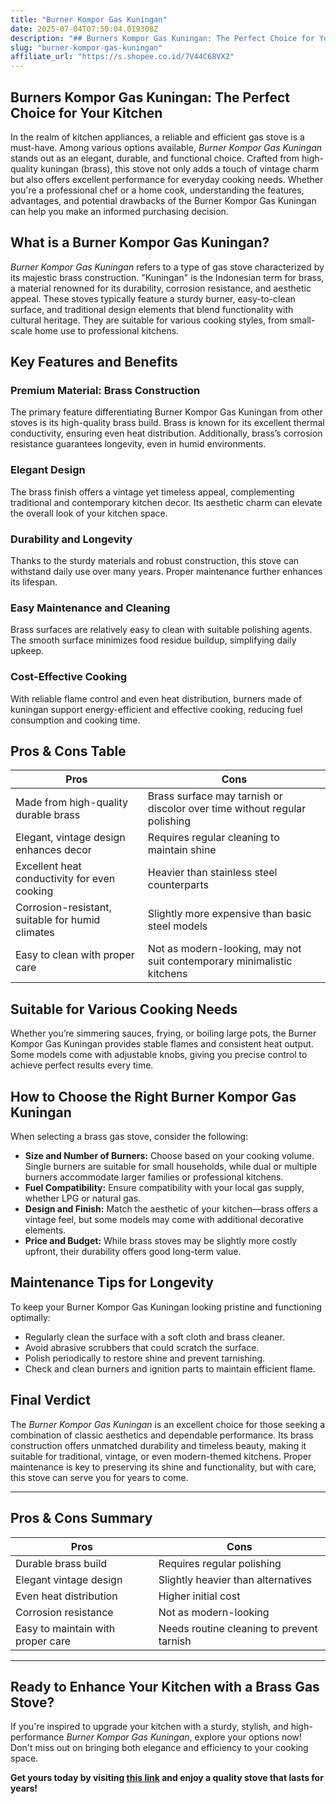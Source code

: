 ```yaml
---
title: "Burner Kompor Gas Kuningan"
date: 2025-07-04T07:50:04.019308Z
description: "## Burners Kompor Gas Kuningan: The Perfect Choice for Your Kitchen..."
slug: "burner-kompor-gas-kuningan"
affiliate_url: "https://s.shopee.co.id/7V44C68VX2"
---
```

## Burners Kompor Gas Kuningan: The Perfect Choice for Your Kitchen

In the realm of kitchen appliances, a reliable and efficient gas stove is a must-have. Among various options available, *Burner Kompor Gas Kuningan* stands out as an elegant, durable, and functional choice. Crafted from high-quality kuningan (brass), this stove not only adds a touch of vintage charm but also offers excellent performance for everyday cooking needs. Whether you're a professional chef or a home cook, understanding the features, advantages, and potential drawbacks of the Burner Kompor Gas Kuningan can help you make an informed purchasing decision.

## What is a Burner Kompor Gas Kuningan?

*Burner Kompor Gas Kuningan* refers to a type of gas stove characterized by its majestic brass construction. "Kuningan" is the Indonesian term for brass, a material renowned for its durability, corrosion resistance, and aesthetic appeal. These stoves typically feature a sturdy burner, easy-to-clean surface, and traditional design elements that blend functionality with cultural heritage. They are suitable for various cooking styles, from small-scale home use to professional kitchens.

## Key Features and Benefits

### Premium Material: Brass Construction

The primary feature differentiating Burner Kompor Gas Kuningan from other stoves is its high-quality brass build. Brass is known for its excellent thermal conductivity, ensuring even heat distribution. Additionally, brass’s corrosion resistance guarantees longevity, even in humid environments.

### Elegant Design

The brass finish offers a vintage yet timeless appeal, complementing traditional and contemporary kitchen decor. Its aesthetic charm can elevate the overall look of your kitchen space.

### Durability and Longevity

Thanks to the sturdy materials and robust construction, this stove can withstand daily use over many years. Proper maintenance further enhances its lifespan.

### Easy Maintenance and Cleaning

Brass surfaces are relatively easy to clean with suitable polishing agents. The smooth surface minimizes food residue buildup, simplifying daily upkeep.

### Cost-Effective Cooking

With reliable flame control and even heat distribution, burners made of kuningan support energy-efficient and effective cooking, reducing fuel consumption and cooking time.

## Pros & Cons Table

| Pros                                          | Cons                                              |
|----------------------------------------------|---------------------------------------------------|
| Made from high-quality durable brass       | Brass surface may tarnish or discolor over time without regular polishing |
| Elegant, vintage design enhances decor     | Requires regular cleaning to maintain shine   |
| Excellent heat conductivity for even cooking | Heavier than stainless steel counterparts     |
| Corrosion-resistant, suitable for humid climates | Slightly more expensive than basic steel models  |
| Easy to clean with proper care              | Not as modern-looking, may not suit contemporary minimalistic kitchens |

## Suitable for Various Cooking Needs

Whether you’re simmering sauces, frying, or boiling large pots, the Burner Kompor Gas Kuningan provides stable flames and consistent heat output. Some models come with adjustable knobs, giving you precise control to achieve perfect results every time.

## How to Choose the Right Burner Kompor Gas Kuningan

When selecting a brass gas stove, consider the following:

- **Size and Number of Burners:** Choose based on your cooking volume. Single burners are suitable for small households, while dual or multiple burners accommodate larger families or professional kitchens.
- **Fuel Compatibility:** Ensure compatibility with your local gas supply, whether LPG or natural gas.
- **Design and Finish:** Match the aesthetic of your kitchen—brass offers a vintage feel, but some models may come with additional decorative elements.
- **Price and Budget:** While brass stoves may be slightly more costly upfront, their durability offers good long-term value.

## Maintenance Tips for Longevity

To keep your Burner Kompor Gas Kuningan looking pristine and functioning optimally:

- Regularly clean the surface with a soft cloth and brass cleaner.
- Avoid abrasive scrubbers that could scratch the surface.
- Polish periodically to restore shine and prevent tarnishing.
- Check and clean burners and ignition parts to maintain efficient flame.

## Final Verdict

The *Burner Kompor Gas Kuningan* is an excellent choice for those seeking a combination of classic aesthetics and dependable performance. Its brass construction offers unmatched durability and timeless beauty, making it suitable for traditional, vintage, or even modern-themed kitchens. Proper maintenance is key to preserving its shine and functionality, but with care, this stove can serve you for years to come.

---

## Pros & Cons Summary

| **Pros**                                          | **Cons**                                         |
|---------------------------------------------------|--------------------------------------------------|
| Durable brass build                              | Requires regular polishing                     |
| Elegant vintage design                           | Slightly heavier than alternatives             |
| Even heat distribution                           | Higher initial cost                            |
| Corrosion resistance                             | Not as modern-looking                          |
| Easy to maintain with proper care                 | Needs routine cleaning to prevent tarnish     |

---

## Ready to Enhance Your Kitchen with a Brass Gas Stove?

If you're inspired to upgrade your kitchen with a sturdy, stylish, and high-performance *Burner Kompor Gas Kuningan*, explore your options now! Don't miss out on bringing both elegance and efficiency to your cooking space.

**Get yours today by visiting [this link](https://s.shopee.co.id/7V44C68VX2) and enjoy a quality stove that lasts for years!**